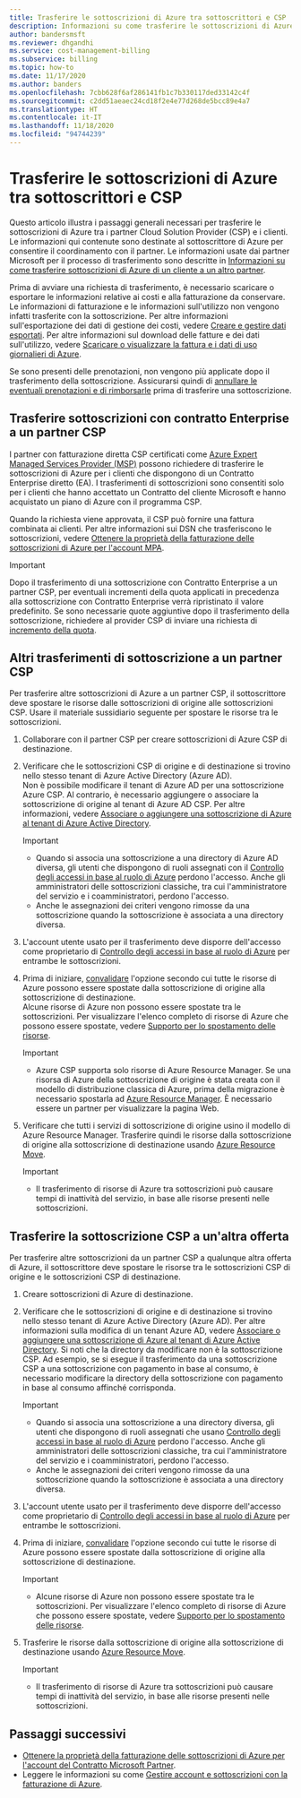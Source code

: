 ```yaml
---
title: Trasferire le sottoscrizioni di Azure tra sottoscrittori e CSP
description: Informazioni su come trasferire le sottoscrizioni di Azure tra sottoscrittori e CSP.
author: bandersmsft
ms.reviewer: dhgandhi
ms.service: cost-management-billing
ms.subservice: billing
ms.topic: how-to
ms.date: 11/17/2020
ms.author: banders
ms.openlocfilehash: 7cbb628f6af286141fb1c7b330117ded33142c4f
ms.sourcegitcommit: c2dd51aeaec24cd18f2e4e77d268de5bcc89e4a7
ms.translationtype: HT
ms.contentlocale: it-IT
ms.lasthandoff: 11/18/2020
ms.locfileid: "94744239"
---
```

# <a name="transfer-azure-subscriptions-between-subscribers-and-csps"></a>Trasferire le sottoscrizioni di Azure tra sottoscrittori e CSP

Questo articolo illustra i passaggi generali necessari per trasferire le sottoscrizioni di Azure tra i partner Cloud Solution Provider (CSP) e i clienti. Le informazioni qui contenute sono destinate al sottoscrittore di Azure per consentire il coordinamento con il partner. Le informazioni usate dai partner Microsoft per il processo di trasferimento sono descritte in [Informazioni su come trasferire sottoscrizioni di Azure di un cliente a un altro partner](/partner-center/switch-azure-subscriptions-to-a-different-partner).

Prima di avviare una richiesta di trasferimento, è necessario scaricare o esportare le informazioni relative ai costi e alla fatturazione da conservare. Le informazioni di fatturazione e le informazioni sull'utilizzo non vengono infatti trasferite con la sottoscrizione. Per altre informazioni sull'esportazione dei dati di gestione dei costi, vedere [Creare e gestire dati esportati](../costs/tutorial-export-acm-data.md). Per altre informazioni sul download delle fatture e dei dati sull'utilizzo, vedere [Scaricare o visualizzare la fattura e i dati di uso giornalieri di Azure](download-azure-invoice-daily-usage-date.md).

Se sono presenti delle prenotazioni, non vengono più applicate dopo il trasferimento della sottoscrizione. Assicurarsi quindi di [annullare le eventuali prenotazioni e di rimborsarle](../reservations/exchange-and-refund-azure-reservations.md) prima di trasferire una sottoscrizione.

## <a name="transfer-ea-subscriptions-to-a-csp-partner"></a>Trasferire sottoscrizioni con contratto Enterprise a un partner CSP

I partner con fatturazione diretta CSP certificati come [Azure Expert Managed Services Provider (MSP)](https://partner.microsoft.com/membership/azure-expert-msp) possono richiedere di trasferire le sottoscrizioni di Azure per i clienti che dispongono di un Contratto Enterprise diretto (EA). I trasferimenti di sottoscrizioni sono consentiti solo per i clienti che hanno accettato un Contratto del cliente Microsoft e hanno acquistato un piano di Azure con il programma CSP.

Quando la richiesta viene approvata, il CSP può fornire una fattura combinata ai clienti. Per altre informazioni sui DSN che trasferiscono le sottoscrizioni, vedere [Ottenere la proprietà della fatturazione delle sottoscrizioni di Azure per l'account MPA](mpa-request-ownership.md).

>[!IMPORTANT]
> Dopo il trasferimento di una sottoscrizione con Contratto Enterprise a un partner CSP, per eventuali incrementi della quota applicati in precedenza alla sottoscrizione con Contratto Enterprise verrà ripristinato il valore predefinito. Se sono necessarie quote aggiuntive dopo il trasferimento della sottoscrizione, richiedere al provider CSP di inviare una richiesta di [incremento della quota](../../azure-portal/supportability/regional-quota-requests.md). 

## <a name="other-subscription-transfers-to-a-csp-partner"></a>Altri trasferimenti di sottoscrizione a un partner CSP

Per trasferire altre sottoscrizioni di Azure a un partner CSP, il sottoscrittore deve spostare le risorse dalle sottoscrizioni di origine alle sottoscrizioni CSP. Usare il materiale sussidiario seguente per spostare le risorse tra le sottoscrizioni.

1. Collaborare con il partner CSP per creare sottoscrizioni di Azure CSP di destinazione.
1. Verificare che le sottoscrizioni CSP di origine e di destinazione si trovino nello stesso tenant di Azure Active Directory (Azure AD).  
    Non è possibile modificare il tenant di Azure AD per una sottoscrizione Azure CSP. Al contrario, è necessario aggiungere o associare la sottoscrizione di origine al tenant di Azure AD CSP. Per altre informazioni, vedere [Associare o aggiungere una sottoscrizione di Azure al tenant di Azure Active Directory](../../active-directory/fundamentals/active-directory-how-subscriptions-associated-directory.md).
    > [!IMPORTANT]
    > - Quando si associa una sottoscrizione a una directory di Azure AD diversa, gli utenti che dispongono di ruoli assegnati con il [Controllo degli accessi in base al ruolo di Azure](../../role-based-access-control/role-assignments-portal.md) perdono l'accesso. Anche gli amministratori delle sottoscrizioni classiche, tra cui l'amministratore del servizio e i coamministratori, perdono l'accesso.
    > - Anche le assegnazioni dei criteri vengono rimosse da una sottoscrizione quando la sottoscrizione è associata a una directory diversa.
1. L'account utente usato per il trasferimento deve disporre dell'accesso come proprietario di [Controllo degli accessi in base al ruolo di Azure](add-change-subscription-administrator.md) per entrambe le sottoscrizioni.
1. Prima di iniziare, [convalidare](/rest/api/resources/resources/validatemoveresources) l'opzione secondo cui tutte le risorse di Azure possono essere spostate dalla sottoscrizione di origine alla sottoscrizione di destinazione.  
    Alcune risorse di Azure non possono essere spostate tra le sottoscrizioni. Per visualizzare l'elenco completo di risorse di Azure che possono essere spostate, vedere [Supporto per lo spostamento delle risorse](../../azure-resource-manager/management/move-support-resources.md).
    > [!IMPORTANT]
    >  - Azure CSP supporta solo risorse di Azure Resource Manager. Se una risorsa di Azure della sottoscrizione di origine è stata creata con il modello di distribuzione classica di Azure, prima della migrazione è necessario spostarla ad [Azure Resource Manager](/azure/cloud-solution-provider/migration/ea-payg-to-azure-csp/ea-open-direct-asm-to-arm). È necessario essere un partner per visualizzare la pagina Web.

1. Verificare che tutti i servizi di sottoscrizione di origine usino il modello di Azure Resource Manager. Trasferire quindi le risorse dalla sottoscrizione di origine alla sottoscrizione di destinazione usando [Azure Resource Move](../../azure-resource-manager/management/move-resource-group-and-subscription.md).
    > [!IMPORTANT]
    >  - Il trasferimento di risorse di Azure tra sottoscrizioni può causare tempi di inattività del servizio, in base alle risorse presenti nelle sottoscrizioni.

## <a name="transfer-csp-subscription-to-other-offer"></a>Trasferire la sottoscrizione CSP a un'altra offerta

Per trasferire altre sottoscrizioni da un partner CSP a qualunque altra offerta di Azure, il sottoscrittore deve spostare le risorse tra le sottoscrizioni CSP di origine e le sottoscrizioni CSP di destinazione.

1. Creare sottoscrizioni di Azure di destinazione.
1. Verificare che le sottoscrizioni di origine e di destinazione si trovino nello stesso tenant di Azure Active Directory (Azure AD). Per altre informazioni sulla modifica di un tenant Azure AD, vedere [Associare o aggiungere una sottoscrizione di Azure al tenant di Azure Active Directory](../../active-directory/fundamentals/active-directory-how-subscriptions-associated-directory.md).
    Si noti che la directory da modificare non è la sottoscrizione CSP. Ad esempio, se si esegue il trasferimento da una sottoscrizione CSP a una sottoscrizione con pagamento in base al consumo, è necessario modificare la directory della sottoscrizione con pagamento in base al consumo affinché corrisponda.

    > [!IMPORTANT]
    >  - Quando si associa una sottoscrizione a una directory diversa, gli utenti che dispongono di ruoli assegnati che usano [Controllo degli accessi in base al ruolo di Azure](../../role-based-access-control/role-assignments-portal.md) perdono l'accesso. Anche gli amministratori delle sottoscrizioni classiche, tra cui l'amministratore del servizio e i coamministratori, perdono l'accesso.
    >  - Anche le assegnazioni dei criteri vengono rimosse da una sottoscrizione quando la sottoscrizione è associata a una directory diversa.

1. L'account utente usato per il trasferimento deve disporre dell'accesso come proprietario di [Controllo degli accessi in base al ruolo di Azure](add-change-subscription-administrator.md) per entrambe le sottoscrizioni.
1. Prima di iniziare, [convalidare](/rest/api/resources/resources/validatemoveresources) l'opzione secondo cui tutte le risorse di Azure possono essere spostate dalla sottoscrizione di origine alla sottoscrizione di destinazione.
    > [!IMPORTANT]
    >  - Alcune risorse di Azure non possono essere spostate tra le sottoscrizioni. Per visualizzare l'elenco completo di risorse di Azure che possono essere spostate, vedere [Supporto per lo spostamento delle risorse](../../azure-resource-manager/management/move-support-resources.md).

1. Trasferire le risorse dalla sottoscrizione di origine alla sottoscrizione di destinazione usando [Azure Resource Move](../../azure-resource-manager/management/move-resource-group-and-subscription.md).
    > [!IMPORTANT]
    >  - Il trasferimento di risorse di Azure tra sottoscrizioni può causare tempi di inattività del servizio, in base alle risorse presenti nelle sottoscrizioni.

## <a name="next-steps"></a>Passaggi successivi
- [Ottenere la proprietà della fatturazione delle sottoscrizioni di Azure per l'account del Contratto Microsoft Partner](mpa-request-ownership.md).
- Leggere le informazioni su come [Gestire account e sottoscrizioni con la fatturazione di Azure](../index.yml).